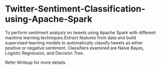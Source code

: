 # Twitter-Sentiment-Classification-using-Apache-Spark
To perform sentiment analysis on tweets using Apache Spark with different machine learning techniques.Extract features from data and build supervised learning models to automatically classify tweets as either positive or negative sentiment. Classifiers examined are Naive Bayes, Logistic Regression, and Decision Tree.

Refer Writeup for more details.
